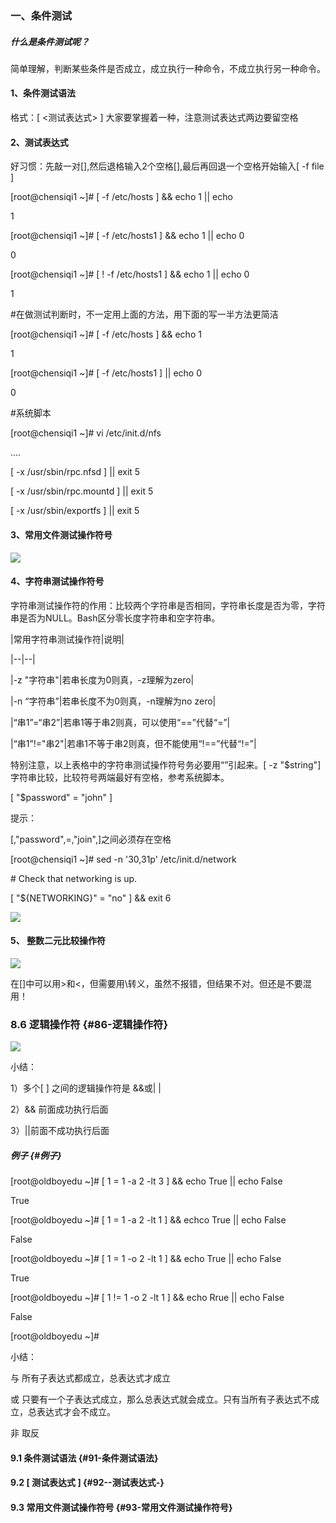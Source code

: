 ### 一、条件测试

##### 什么是条件测试呢？

简单理解，判断某些条件是否成立，成立执行一种命令，不成立执行另一种命令。

#### 1、条件测试语法

格式：\[ &lt;测试表达式&gt; \] 大家要掌握着一种，注意测试表达式两边要留空格

#### 2、测试表达式

好习惯：先敲一对\[\],然后退格输入2个空格\[\],最后再回退一个空格开始输入\[ -f file \]

\[root@chensiqi1 ~\]\# \[ -f /etc/hosts \] && echo 1 \|\| echo

1

\[root@chensiqi1 ~\]\# \[ -f /etc/hosts1 \] && echo 1 \|\| echo 0

0

\[root@chensiqi1 ~\]\# \[ ! -f /etc/hosts1 \] && echo 1 \|\| echo 0

1

\#在做测试判断时，不一定用上面的方法，用下面的写一半方法更简洁

\[root@chensiqi1 ~\]\# \[ -f /etc/hosts \] && echo 1

1

\[root@chensiqi1 ~\]\# \[ -f /etc/hosts1 \] \|\| echo 0

0

\#系统脚本

\[root@chensiqi1 ~\]\# vi /etc/init.d/nfs

....

\[ -x /usr/sbin/rpc.nfsd \] \|\| exit 5

\[ -x /usr/sbin/rpc.mountd \] \|\| exit 5

\[ -x /usr/sbin/exportfs \] \|\| exit 5

#### 3、常用文件测试操作符号

![](https://www.luffycity.com/linux-book/assets/tab22-13.png)

#### 4、字符串测试操作符号

字符串测试操作符的作用：比较两个字符串是否相同，字符串长度是否为零，字符串是否为NULL。Bash区分零长度字符串和空字符串。

\|常用字符串测试操作符\|说明\|

\|--\|--\|

\|-z "字符串"\|若串长度为0则真，-z理解为zero\|

\|-n “字符串”\|若串长度不为0则真，-n理解为no zero\|

\|“串1”=“串2”\|若串1等于串2则真，可以使用“==”代替“=”\|

\|“串1”!="串2"\|若串1不等于串2则真，但不能使用“!==”代替“!=”\|

特别注意，以上表格中的字符串测试操作符号务必要用“”引起来。\[ -z "$string"\]字符串比较，比较符号两端最好有空格，参考系统脚本。

\[ "$password" = "john" \]

提示：

\[,"password",=,"join",\]之间必须存在空格

\[root@chensiqi1 ~\]\# sed -n '30,31p' /etc/init.d/network

\# Check that networking is up.

\[ "${NETWORKING}" = "no" \] && exit 6

![](https://www.luffycity.com/linux-book/assets/tab22-14.png)

#### 5、 整数二元比较操作符

![](https://www.luffycity.com/linux-book/assets/tab22-15.png)

在\[\]中可以用&gt;和&lt;，但需要用\转义，虽然不报错，但结果不对。但还是不要混用！

### 8.6 逻辑操作符 {#86-逻辑操作符}

![](https://www.luffycity.com/linux-book/assets/tab22-16.png)

小结：

1）多个\[ \] 之间的逻辑操作符是 &&或\| \|

2）&& 前面成功执行后面

3）\|\|前面不成功执行后面

##### 例子 {#例子}

\[root@oldboyedu ~\]\# \[ 1 = 1 -a 2 -lt 3 \] && echo True \|\| echo False

True

\[root@oldboyedu ~\]\# \[ 1 = 1 -a 2 -lt 1 \] && echco True \|\| echo False

False

\[root@oldboyedu ~\]\# \[ 1 = 1 -o 2 -lt 1 \] && echo True \|\| echo False

True

\[root@oldboyedu ~\]\# \[ 1 != 1 -o 2 -lt 1 \] && echo Rrue \|\| echo False

False

\[root@oldboyedu ~\]\#

小结：

与 所有子表达式都成立，总表达式才成立

或 只要有一个子表达式成立，那么总表达式就会成立。只有当所有子表达式不成立，总表达式才会不成立。

非 取反

#### 9.1 条件测试语法 {#91-条件测试语法}

#### 9.2 \[ 测试表达式 \] {#92--测试表达式-}

#### 9.3 常用文件测试操作符号 {#93-常用文件测试操作符号}




